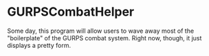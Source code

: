 # GURPSCombatHelper
Some day, this program will allow users to wave away most of the "boilerplate" of the GURPS combat system. Right now, though, it just displays a pretty form.
